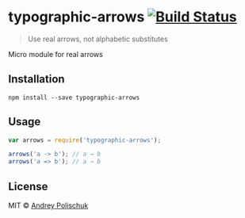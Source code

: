 # typographic-arrows [![Build Status](https://travis-ci.org/andrepolischuk/typographic-arrows.svg?branch=master)](https://travis-ci.org/andrepolischuk/typographic-arrows)

> Use real arrows, not alphabetic substitutes

Micro module for real arrows


## Installation

```
npm install --save typographic-arrows
```


## Usage

```js
var arrows = require('typographic-arrows');

arrows('a -> b'); // a → b
arrows('a => b'); // a ⇒ b
```


## License

MIT © [Andrey Polischuk](https://github.com/andrepolischuk)
